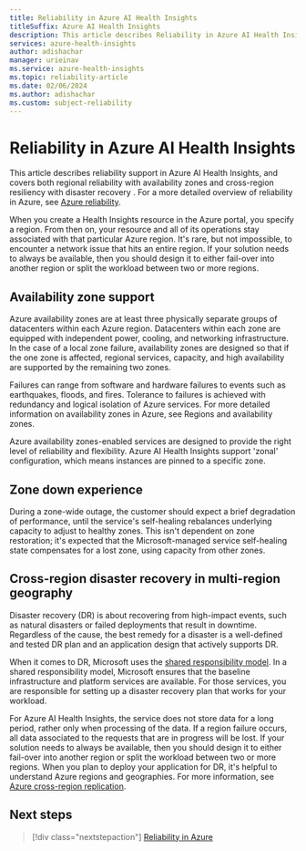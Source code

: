 ```yaml
---
title: Reliability in Azure AI Health Insights
titleSuffix: Azure AI Health Insights
description: This article describes Reliability in Azure AI Health Insights service.
services: azure-health-insights
author: adishachar
manager: urieinav
ms.service: azure-health-insights
ms.topic: reliability-article
ms.date: 02/06/2024
ms.author: adishachar
ms.custom: subject-reliability
---
```



# Reliability in Azure AI Health Insights

This article describes reliability support in Azure AI Health Insights, and covers both regional reliability with availability zones and cross-region resiliency with disaster recovery . For a more detailed overview of reliability in Azure, see [Azure reliability](/azure/architecture/framework/resiliency/overview).

When you create a Health Insights resource in the Azure portal, you specify a region. From then on, your resource and all of its operations stay associated with that particular Azure region. It's rare, but not impossible, to encounter a network issue that hits an entire region. 
If your solution needs to always be available, then you should design it to either fail-over into another region or split the workload between two or more regions. 


## Availability zone support
Azure availability zones are at least three physically separate groups of datacenters within each Azure region. Datacenters within each zone are equipped with independent power, cooling, and networking infrastructure. In the case of a local zone failure, availability zones are designed so that if the one zone is affected, regional services, capacity, and high availability are supported by the remaining two zones.

Failures can range from software and hardware failures to events such as earthquakes, floods, and fires. Tolerance to failures is achieved with redundancy and logical isolation of Azure services. For more detailed information on availability zones in Azure, see Regions and availability zones.

Azure availability zones-enabled services are designed to provide the right level of reliability and flexibility. Azure AI Health Insights support 'zonal' configuration, which means instances are pinned to a specific zone. 



## Zone down experience
During a zone-wide outage, the customer should expect a brief degradation of performance, until the service's self-healing rebalances underlying capacity to adjust to healthy zones. This isn't dependent on zone restoration; it's expected that the Microsoft-managed service self-healing state compensates for a lost zone, using capacity from other zones.



## Cross-region disaster recovery in multi-region geography
Disaster recovery (DR) is about recovering from high-impact events, such as natural disasters or failed deployments that result in downtime. Regardless of the cause, the best remedy for a disaster is a well-defined and tested DR plan and an application design that actively supports DR.

When it comes to DR, Microsoft uses the [shared responsibility model](/azure/reliability/business-continuity-management-program#shared-responsibility-model). In a shared responsibility model, Microsoft ensures that the baseline infrastructure and platform services are available. For those services, you are responsible for setting up a disaster recovery plan that works for your workload. 

For Azure AI Health Insights, the service does not store data for a long period, rather only when processing of the data. If a region failure occurs, all data associated to the requests that are in progress will be lost. 
If your solution needs to always be available, then you should design it to either fail-over into another region or split the workload between two or more regions. When you plan to deploy your application for DR, it's helpful to understand Azure regions and geographies. For more information, see [Azure cross-region replication](/azure/reliability/cross-region-replication-azure).



## Next steps

> [!div class="nextstepaction"]
> [Reliability in Azure](/azure/availability-zones/overview)